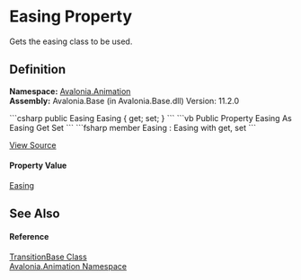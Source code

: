 # Easing Property


Gets the easing class to be used.



## Definition
**Namespace:** <a href="N_Avalonia_Animation">Avalonia.Animation</a>  
**Assembly:** Avalonia.Base (in Avalonia.Base.dll) Version: 11.2.0

<Tabs groupId="api-code-preview">
<TabItem value="csharp" label="C#">
```csharp
public Easing Easing { get; set; }
```
</TabItem>
<TabItem value="vb" label="VB">
```vb
Public Property Easing As Easing
	Get
	Set
```
</TabItem>
<TabItem value="fsharp" label="F#">
```fsharp
member Easing : Easing with get, set
```
</TabItem>
</Tabs>



<a href="https://github.com/AvaloniaUI/Avalonia/tree/master/src/Avalonia.Base/Animation/TransitionBase.cs#L77" title="View the source code">View Source</a>



#### Property Value
<a href="T_Avalonia_Animation_Easings_Easing">Easing</a>

## See Also


#### Reference
<a href="T_Avalonia_Animation_TransitionBase">TransitionBase Class</a>  
<a href="N_Avalonia_Animation">Avalonia.Animation Namespace</a>  

